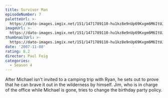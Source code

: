 ```yaml
---
title: Survivor Man
episodeNumber: 7
paletteUrl: >-
  https://dato-images.imgix.net/151/1471789110-hu1kz8e9nUp69Kxgm6M6ItUJJFq.jpg?auto=enhance&ch=DPR%2CWidth&palette=json
imageUrl: >-
  https://dato-images.imgix.net/151/1471789110-hu1kz8e9nUp69Kxgm6M6ItUJJFq.jpg?auto=compress%2Cformat&ch=DPR%2CWidth&w=500
thumbnailUrl: >-
  https://dato-images.imgix.net/151/1471789110-hu1kz8e9nUp69Kxgm6M6ItUJJFq.jpg?auto=enhance&ch=DPR%2CWidth&fit=crop&fm=jpg&h=280&w=500
date: '2007-11-08'
rating: 8.2
director: Paul Feig
categories:
  - Season 4
---
```


After Michael isn't invited to a camping trip with Ryan, he sets out to prove that he can brave it out in the wilderness by himself. Jim, who is in charge of the office while Michael is gone, tries to change the birthday party policy.